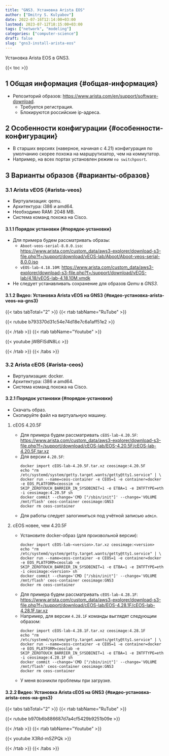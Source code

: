 ```yaml
---
title: "GNS3. Установка Arista EOS"
author: ["Dmitry S. Kulyabov"]
date: 2022-07-16T12:14:00+03:00
lastmod: 2023-07-12T18:15:00+03:00
tags: ["network", "modeling"]
categories: ["computer-science"]
draft: false
slug: "gns3-install-arista-eos"
---
```


Установка Arista EOS в GNS3.

<!--more-->

{{< toc >}}


## <span class="section-num">1</span> Общая информация {#общая-информация}

-   Репозиторий образов: <https://www.arista.com/en/support/software-download>.
    -   Требуется регистрация.
    -   Блокируются российские ip-адреса.


## <span class="section-num">2</span> Особенности конфигурации {#особенности-конфигурации}

-   В старших версиях (наверное, начиная с 4.21) конфигурация по умолчанию скорее похожа на маршрутизатор, чем на коммутатор.
-   Например, на всех портах установлен режим `no switchposrt`.


## <span class="section-num">3</span> Варианты образов {#варианты-образов}


### <span class="section-num">3.1</span> Arista vEOS {#arista-veos}

-   Виртуализация: qemu.
-   Архитектура: i386 и amd64.
-   Необходимо RAM: 2048 MB.
-   Система команд похожа на Cisco.


#### <span class="section-num">3.1.1</span> Порядок установки {#порядок-установки}

-   Для примера будем рассматривать образы:
    -   `Aboot-veos-serial-8.0.0.iso`: <https://www.arista.com/custom_data/aws3-explorer/download-s3-file.php?f=/support/download/vEOS-lab/Aboot/Aboot-veos-serial-8.0.0.iso>
    -   `vEOS-lab-4.18.10M`: <https://www.arista.com/custom_data/aws3-explorer/download-s3-file.php?f=/support/download/vEOS-lab/4.18/vEOS-lab-4.18.10M.vmdk>
-   Не следует устанавливать сохранение для образов _Qemu_ в _GNS3_.


#### <span class="section-num">3.1.2</span> Видео: Установка Arista vEOS на GNS3 {#видео-установка-arista-veos-на-gns3}

{{< tabs tabTotal="2" >}}
{{< rtab tabName="RuTube" >}}

{{< rutube b793370d31c54e74d18e7c6a1aff51e2 >}}

{{< /rtab >}}
{{< rtab tabName="Youtube" >}}

{{< youtube jWBFlSdN8Lc >}}

{{< /rtab >}}
{{< /tabs >}}


### <span class="section-num">3.2</span> Arista cEOS {#arista-ceos}

-   Виртуализация: docker.
-   Архитектура: i386 и amd64.
-   Система команд похожа на Cisco.


#### <span class="section-num">3.2.1</span> Порядок установки {#порядок-установки}

-   Скачать образ.
-   Скопируйте файл на виртуальную машину.

<!--list-separator-->

1.  cEOS 4.20.5F

    -   Для примера будем рассматривать `cEOS-lab-4.20.5F`: <https://www.arista.com/custom_data/aws3-explorer/download-s3-file.php?f=/support/download/cEOS-lab/EOS-4.20.5F/cEOS-lab-4.20.5F.tar.xz>
    -   Для версии `4.20.5F`:
        ```shell
        docker import cEOS-lab-4.20.5F.tar.xz ceosimage:4.20.5F
        echo "rm /etc/systemd/system/getty.target.wants/getty@tty1.service" | \
        docker run --name=ceos-container -e CEOS=1 -e container=docker -e EOS_PLATFORM=ceossim -e SKIP_ZEROTOUCH_BARRIER_IN_SYSDBINIT=1 -e ETBA=1 -e INTFTYPE=eth -i ceosimage:4.20.5F sh
        docker commit --change='CMD ["/sbin/init"]' --change='VOLUME /mnt/flash' ceos-container ceosimage:GNS3
        docker rm ceos-container
        ```
    -   Для работы следует залогиниться под учётной записью `admin`.

<!--list-separator-->

2.  cEOS новее, чем 4.20.5F

    -   Установите docker-образ (для произвольной версии):
        ```shell
        docker import cEOS-lab-<version>.tar.xz ceosimage:<version>
        echo "rm /etc/systemd/system/getty.target.wants/getty@tty1.service" | \
        docker run --name=ceos-container -e CEOS=1 -e container=docker -e EOS_PLATFORM=ceoslab -e SKIP_ZEROTOUCH_BARRIER_IN_SYSDBINIT=1 -e ETBA=1 -e INTFTYPE=eth -i ceosimage:<version> sh
        docker commit --change='CMD ["/sbin/init"]' --change='VOLUME /mnt/flash' ceos-container ceosimage:GNS3
        docker rm ceos-container
        ```
    -   Для примера будем рассматривать `cEOS-lab-4.28.1F`: <https://www.arista.com/custom_data/aws3-explorer/download-s3-file.php?f=/support/download/cEOS-lab/EOS-4.28.1F/cEOS-lab-4.28.1F.tar.xz>
    -   Например, для версии `4.28.1F` команды выглядят следующим образом:
        ```shell
        docker import cEOS-lab-4.28.1F.tar.xz ceosimage:4.28.1F
        echo "rm /etc/systemd/system/getty.target.wants/getty@tty1.service" | \
        docker run --name=ceos-container -e CEOS=1 -e container=docker -e EOS_PLATFORM=ceoslab -e SKIP_ZEROTOUCH_BARRIER_IN_SYSDBINIT=1 -e ETBA=1 -e INTFTYPE=eth -i ceosimage:4.28.1F sh
        docker commit --change='CMD ["/sbin/init"]' --change='VOLUME /mnt/flash' ceos-container ceosimage:GNS3
        docker rm ceos-container
        ```
    -   У меня возникли проблемы при загрузке.


#### <span class="section-num">3.2.2</span> Видео: Установка Arista cEOS на GNS3 {#видео-установка-arista-ceos-на-gns3}

{{< tabs tabTotal="2" >}}
{{< rtab tabName="RuTube" >}}

{{< rutube b970b6b886687d7a4cf5429b9251b09e >}}

{{< /rtab >}}
{{< rtab tabName="Youtube" >}}

{{< youtube X3Rd-mSZPQk >}}

{{< /rtab >}}
{{< /tabs >}}
